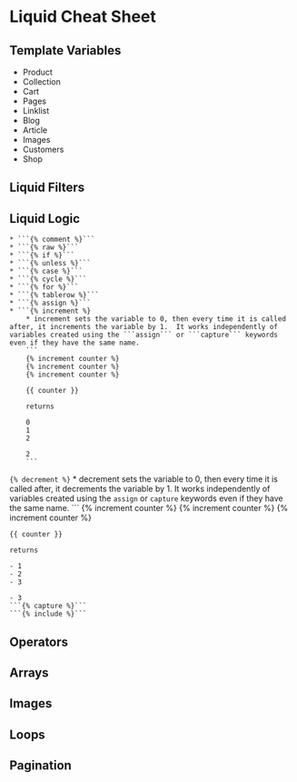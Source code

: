 # Liquid Cheat Sheet

## Template Variables

+ Product
+ Collection
+ Cart
+ Pages
+ Linklist
+ Blog
+ Article
+ Images
+ Customers
+ Shop

## Liquid Filters

## Liquid Logic

	* ```{% comment %}```
	* ```{% raw %}```
	* ```{% if %}```
	* ```{% unless %}```
	* ```{% case %}```
	* ```{% cycle %}```
	* ```{% for %}```
	* ```{% tablerow %}```
	* ```{% assign %}```
	* ```{% increment %}
		* increment sets the variable to 0, then every time it is called after, it increments the variable by 1.  It works independently of variables created using the ```assign``` or ```capture``` keywords even if they have the same name.
		```
		{% increment counter %}
		{% increment counter %}
		{% increment counter %}

		{{ counter }}

		returns 

		0
		1
		2
		
		2
		```
```{% decrement %}```
	* decrement sets the variable to 0, then every time it is called after, it decrements the variable by 1.  It works independently of variables created using the ```assign``` or ```capture``` keywords even if they have the same name.
	```
	{% increment counter %}
	{% increment counter %}
	{% increment counter %}

	{{ counter }}

	returns 

	- 1
	- 2
	- 3

	- 3
	```{% capture %}```
	```{% include %}```


## Operators

## Arrays

## Images

## Loops

## Pagination